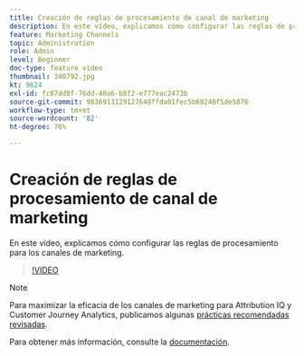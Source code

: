 ```yaml
---
title: Creación de reglas de procesamiento de canal de marketing
description: En este vídeo, explicamos cómo configurar las reglas de procesamiento para los canales de marketing.
feature: Marketing Channels
topic: Administration
role: Admin
level: Beginner
doc-type: feature video
thumbnail: 340792.jpg
kt: 9624
exl-id: fc07dd0f-76dd-40a6-b8f2-e777eac2473b
source-git-commit: 9836913129127648ffda01fec5b60240f5de5870
workflow-type: tm+mt
source-wordcount: '82'
ht-degree: 76%

---
```


# Creación de reglas de procesamiento de canal de marketing

En este vídeo, explicamos cómo configurar las reglas de procesamiento para los canales de marketing.

>[!VIDEO](https://video.tv.adobe.com/v/340792/?quality=12&learn=on)

>[!NOTE]
>
>Para maximizar la eficacia de los canales de marketing para Attribution IQ y Customer Journey Analytics, publicamos algunas [prácticas recomendadas revisadas](https://experienceleague.adobe.com/docs/analytics/components/marketing-channels/mchannel-best-practices.html?lang=es).

Para obtener más información, consulte la [documentación](https://experienceleague.adobe.com/docs/analytics/components/marketing-channels/c-rules.html?lang=es).